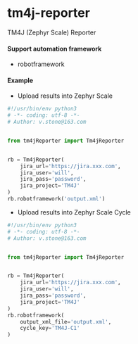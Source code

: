# tm4j-reporter
TM4J (Zephyr Scale) Reporter

#### Support automation framework
- robotframework

#### Example
- Upload results into Zephyr Scale
```python
#!/usr/bin/env python3
# -*- coding: utf-8 -*-
# Author: v.stone@163.com


from tm4jReporter import Tm4jReporter


rb = Tm4jReporter(
    jira_url='https://jira.xxx.com',
    jira_user='will',
    jira_pass='password',
    jira_project='TM4J'
)
rb.robotframework('output.xml')
```

- Upload results into Zephyr Scale Cycle
```python
#!/usr/bin/env python3
# -*- coding: utf-8 -*-
# Author: v.stone@163.com


from tm4jReporter import Tm4jReporter


rb = Tm4jReporter(
    jira_url='https://jira.xxx.com',
    jira_user='will',
    jira_pass='password',
    jira_project='TM4J'
)
rb.robotframework(
    output_xml_file='output.xml', 
    cycle_key='TM4J-C1'
)
```
